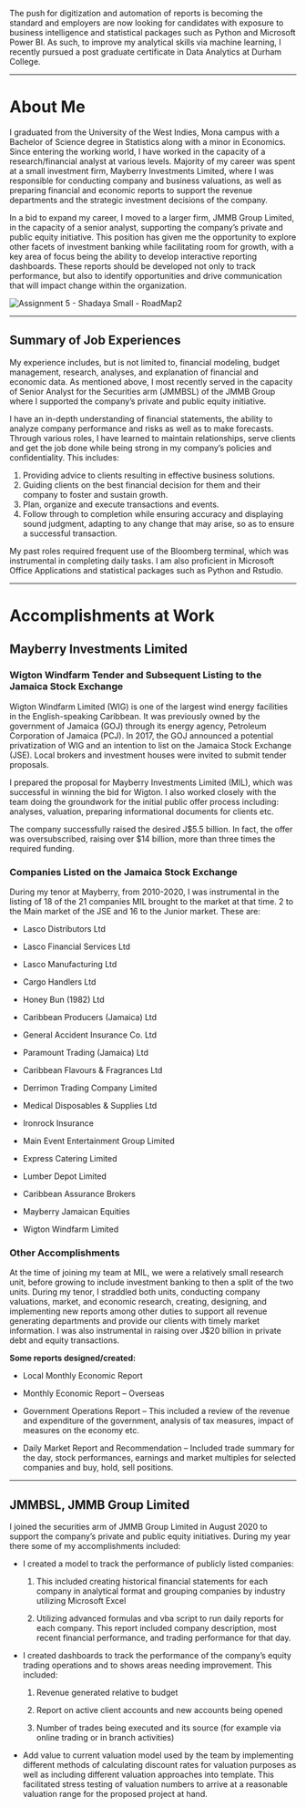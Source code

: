 The push for digitization and automation of reports is becoming the standard and employers are now looking for candidates with exposure to business intelligence and statistical packages such as Python and Microsoft Power BI.  As such, to improve my analytical skills via machine learning, I recently pursued a post graduate certificate in Data Analytics at Durham College.

---

# About Me

I graduated from the University of the West Indies, Mona campus with a Bachelor of Science degree in Statistics along with a minor in Economics.  Since entering the working world, I have worked in the capacity of a research/financial analyst at various levels.  Majority of my career was spent at a small investment firm, Mayberry Investments Limited, where I was responsible for conducting company and business valuations, as well as preparing financial and economic reports to support the revenue departments and the strategic investment decisions of the company. 

In a bid to expand my career, I moved to a larger firm, JMMB Group Limited, in the capacity of a senior analyst, supporting the company’s private and public equity initiative.  This position has given me the opportunity to explore other facets of investment banking while facilitating room for growth, with a key area of focus being the ability to develop interactive reporting dashboards. These reports should be developed not only to track performance, but also to identify opportunities and drive communication that will impact change within the organization.  


![Assignment 5 - Shadaya Small - RoadMap2](https://user-images.githubusercontent.com/95316235/163278525-f08a5b7f-4a2a-4256-a805-eee62a7f7daf.JPG)


---


## Summary of Job Experiences

My experience includes, but is not limited to, financial modeling, budget management, research, analyses, and explanation of financial and economic data.  As mentioned above, I most recently served in the capacity of Senior Analyst for the Securities arm (JMMBSL) of the JMMB Group where I supported the company’s private and public equity initiative.  

I have an in-depth understanding of financial statements, the ability to analyze company performance and risks as well as to make forecasts.  Through various roles, I have learned to maintain relationships, serve clients and get the job done while being strong in my company’s policies and confidentiality.  This includes: 
   1. Providing advice to clients resulting in effective business solutions.
   2. Guiding clients on the best financial decision for them and their company to foster and sustain growth.
   3. Plan, organize and execute transactions and events.
   4. Follow through to completion while ensuring accuracy and displaying sound judgment, adapting to any change that may arise, so as to ensure a successful transaction.

My past roles required frequent use of the Bloomberg terminal, which was instrumental in completing daily tasks. I am also proficient in Microsoft Office Applications and statistical packages such as Python and Rstudio.

---

# Accomplishments at Work

## Mayberry Investments Limited
### Wigton Windfarm Tender and Subsequent Listing to the Jamaica Stock Exchange
Wigton Windfarm Limited (WIG) is one of the largest wind energy facilities in the English-speaking Caribbean.  It was previously owned by the government of Jamaica (GOJ) through its energy agency, Petroleum Corporation of Jamaica (PCJ). In 2017, the GOJ announced a potential privatization of WIG and an intention to list on the Jamaica Stock Exchange (JSE). Local brokers and investment houses were invited to submit tender proposals.

I prepared the proposal for Mayberry Investments Limited (MIL), which was successful in winning the bid for Wigton.  I also worked closely with the team doing the groundwork for the initial public offer process including: analyses, valuation, preparing informational documents for clients etc. 

The company successfully raised the desired J$5.5 billion.  In fact, the offer was oversubscribed, raising over $14 billion, more than three times the required funding.

### Companies Listed on the Jamaica Stock Exchange
During my tenor at Mayberry, from 2010-2020, I was instrumental in the listing of 18 of the 21 companies MIL brought to the market at that time.  2 to the Main market of the JSE and 16 to the Junior market.  These are:

- Lasco Distributors Ltd

- Lasco Financial Services Ltd

- Lasco Manufacturing Ltd

- Cargo Handlers Ltd

- Honey Bun (1982) Ltd

- Caribbean Producers (Jamaica) Ltd

- General Accident Insurance Co. Ltd

- Paramount Trading (Jamaica) Ltd

- Caribbean Flavours & Fragrances Ltd

- Derrimon Trading Company Limited

- Medical Disposables & Supplies Ltd

- Ironrock Insurance

- Main Event Entertainment Group Limited

- Express Catering Limited

- Lumber Depot Limited

- Caribbean Assurance Brokers

- Mayberry Jamaican Equities

- Wigton Windfarm Limited


### Other Accomplishments
At the time of joining my team at MIL, we were a relatively small research unit, before growing to include investment banking to then a split of the two units. During my tenor, I straddled both units, conducting company valuations, market, and economic research, creating, designing, and implementing new reports among other duties to support all revenue generating departments and provide our clients with timely market information. I was also instrumental in raising over J$20 billion in private debt and equity transactions.

**Some reports designed/created:**

- Local Monthly Economic Report

- Monthly Economic Report – Overseas

- Government Operations Report – This included a review of the revenue and expenditure of the government, analysis of tax measures, impact of measures on the economy etc.

- Daily Market Report and Recommendation – Included trade summary for the day, stock performances, earnings and market multiples for selected companies and buy, hold, sell positions.

---

## JMMBSL, JMMB Group Limited
I joined the securities arm of JMMB Group Limited in August 2020 to support the company’s private and public equity initiatives. During my year there some of my accomplishments included:

- I created a model to track the performance of publicly listed companies:

   1. This included creating historical financial statements for each company in analytical format and grouping companies by industry utilizing Microsoft Excel

   2. Utilizing advanced formulas and vba script to run daily reports for each company.  This report included company description, most recent financial performance, and trading performance for that day.


- I created dashboards to track the performance of the company’s equity trading operations and to shows areas needing improvement.  This included:

   1. Revenue generated relative to budget

   2. Report on active client accounts and new accounts being opened

   3. Number of trades being executed and its source (for example via online trading or in branch activities)


- Add value to current valuation model used by the team by implementing different methods of calculating discount rates for valuation purposes as well as including different valuation approaches into template.  This facilitated stress testing of valuation numbers to arrive at a reasonable valuation range for the proposed project at hand.
